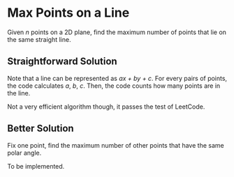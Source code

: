 # Max Points on a Line

Given _n_ points on a 2D plane, find the maximum number of points that
lie on the same straight line.

## Straightforward Solution

Note that a line can be represented as _ax + by + c_. For every pairs of
points, the code calculates _a_, _b_, _c_. Then, the code counts how
many points are in the line.

Not a very efficient algorithm though, it passes the test of LeetCode.

## Better Solution

Fix one point, find the maximum number of other points that have the
same polar angle.

To be implemented.
